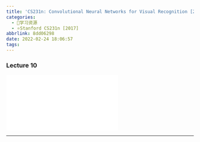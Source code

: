 ```yaml
---
title: 'CS231n: Convolutional Neural Networks for Visual Recognition [2017] Lecture 10'
categories:
  - 🌙学习资源
  - ⭐Stanford CS231n [2017]
abbrlink: 8dd06298
date: 2022-02-24 18:06:57
tags:
---
```


### Lecture 10

<iframe src="//player.bilibili.com/player.html?aid=976948078&bvid=BV1D44y1Y7v8&cid=447674151&page=10" scrolling="no" border="0" frameborder="no" framespacing="0" allowfullscreen="true"> </iframe>

<!--more-->

***
